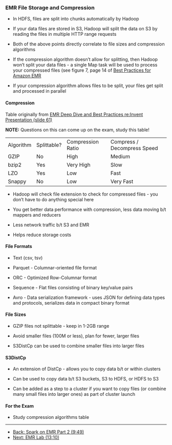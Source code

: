 ### EMR File Storage and Compression

* In HDFS, files are split into chunks automatically by Hadoop

* If your data files are stored in S3, Hadoop will split the data on S3 by reading the files in multiple HTTP range requests

* Both of the above points directly correlate to file sizes and compression algorithms

* If the compression algorithm doesn’t allow for splitting, then Hadoop won’t split your data files - a single Map task will be used to process your compressed files (see figure 7, page 14 of [Best Practices for Amazon EMR](https://d0.awsstatic.com/whitepapers/aws-amazon-emr-best-practices.pdf)

* If your compression algorithm allows files to be split, your files get split and processed in parallel

#### Compression

Table originally from [EMR Deep Dive and Best Practices re:Invent Presentation (slide 61)](https://www.slideshare.net/AmazonWebServices/amazon-emr-deep-dive-best-practices-67651043)

**NOTE:** Questions on this can come up on the exam, study this table!

<table>
  <tr>
    <td>Algorithm</td>
    <td>Splittable?</td>
    <td>Compression Ratio</td>
    <td>Compress / Decompress Speed</td>
  </tr>
  <tr>
    <td>GZIP</td>
    <td>No</td>
    <td>High</td>
    <td>Medium</td>
  </tr>
  <tr>
    <td>bzip2</td>
    <td>Yes</td>
    <td>Very High</td>
    <td>Slow</td>
  </tr>
  <tr>
    <td>LZO</td>
    <td>Yes</td>
    <td>Low</td>
    <td>Fast</td>
  </tr>
  <tr>
    <td>Snappy</td>
    <td>No</td>
    <td>Low</td>
    <td>Very Fast</td>
  </tr>
</table>


* Hadoop will check file extension to check for compressed files - you don’t have to do anything special here

* You get better data performance with compression, less data moving b/t mappers and reducers

* Less network traffic b/t S3 and EMR

* Helps reduce storage costs

#### File Formats

* Text (csv, tsv)

* Parquet - Columnar-oriented file format

* ORC - Optimized Row-Columnar format

* Sequence - Flat files consisting of binary key/value pairs

* Avro - Data serialization framework - uses JSON for defining data types and protocols, serializes data in compact binary format

#### File Sizes

* GZIP files not splittable - keep in 1-2GB range

* Avoid smaller files (100M or less), plan for fewer, larger files

* S3DistCp can be used to combine smaller files into larger files

#### S3DistCp

* An extension of DistCp - allows you to copy data b/t or within clusters

* Can be used  to copy data b/t S3 buckets, S3 to HDFS, or HDFS to S3

* Can be added as a step to a cluster if you want to copy files (or combine many small files into larger ones) as part of cluster launch

#### For the Exam

* Study compression algorithms table

---

* [Back: Spark on EMR Part 2 (9:49)](EMR_Spark_Part_2.md)
* [Next: EMR Lab (13:10)](EMR_Lab.md)

